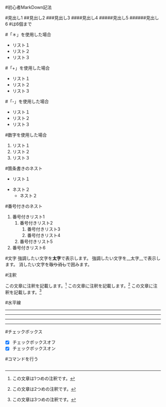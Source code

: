 #初心者MarkDown記法

#見出し1
##見出し2
###見出し3
####見出し4
#####見出し5
######見出し6 #は6個まで

#「＊」を使用した場合

* リスト１
* リスト２
* リスト３

#「+」を使用した場合
+ リスト１
+ リスト２
+ リスト３

#「-」を使用した場合
- リスト１
- リスト２
- リスト３

#数字を使用した場合
1. リスト１
1. リスト２
1. リスト３

#箇条書きのネスト
* リスト１
 + ネスト２
     - ネスト２

#番号付きのネスト
1. 番号付きリスト1
   1. 番号付きリスト2
       1. 番号付きリスト3
       1. 番号付きリスト4
   1. 番号付きリスト5
1. 番号付きリスト6

#文字
強調したい文字を**太字**で表示します。
強調したい文字を__太字__で表示します。
消したい文字を~~取り消し~~で囲みます。

#注釈

この文章に注釈を記載します。[^1]
この文章に注釈を記載します。[^^注釈]
この文章に注釈を記載します。[^^^example]
[^1]: この文章は1つめの注釈です。
[^^注釈]: この文章は2つめの注釈です。
[^^^example]: この文章は3つめの注釈です。

#水平線

***
* * *
---
----------

#チェックボックス
- [x] チェックボックスオフ
- [x] チェックボックスオン

#コマンドを行う
```
```


